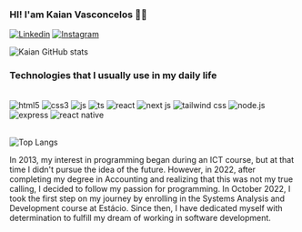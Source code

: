 ### HI! I'am Kaian Vasconcelos 👋😁

[![Linkedin](https://img.shields.io/badge/LinkedIn-0077B5?style=for-the-badge&logo=linkedin&logoColor=white)](https://www.linkedin.com/in/kaian-vasconcelos-45b3a9140/) 
[![Instagram](https://img.shields.io/badge/Instagram-E4405F?style=for-the-badge&logo=instagram&logoColor=white)](https://www.instagram.com/kaian.vc/)

![Kaian GitHub stats](https://github-readme-stats.vercel.app/api?username=kaiandev&show_icons=true&theme=dracula)

### Technologies that I usually use in my daily life
<div style="display:inline_block">
    <br />
    <img src="https://img.shields.io/badge/HTML5-E34F26?style=for-the-badge&logo=html5&logoColor=white" alt="html5" />
    <img src="https://img.shields.io/badge/CSS3-1572B6?style=for-the-badge&logo=css3&logoColor=white" alt="css3" />
    <img src="https://img.shields.io/badge/JavaScript-323330?style=for-the-badge&logo=javascript&logoColor=F7DF1E" alt="js" />
    <img src="https://img.shields.io/badge/TypeScript-007ACC?style=for-the-badge&logo=typescript&logoColor=white" alt="ts" />
    <img src="https://img.shields.io/badge/React-20232A?style=for-the-badge&logo=react&logoColor=61DAFB" alt="react" />
    <img src="https://img.shields.io/badge/Next-black?style=for-the-badge&logo=next.js&logoColor=white" alt="next js" />
    <img src="https://img.shields.io/badge/Tailwind_CSS-38B2AC?style=for-the-badge&logo=tailwind-css&logoColor=white" alt="tailwind css" />
    <img src="https://img.shields.io/badge/Node.js-43853D?style=for-the-badge&logo=node.js&logoColor=white" alt="node.js" />
    <img src="https://img.shields.io/badge/express.js-%23404d59.svg?style=for-the-badge&logo=express&logoColor=%2361DAFB" alt="express" />
    <img src="https://img.shields.io/badge/react_native-%2320232a.svg?style=for-the-badge&logo=react&logoColor=%2361DAFB" alt="react native" />
    
    
<div/><br />

![Top Langs](https://github-readme-stats.vercel.app/api/top-langs/?username=kaiandev&layout=compact)

In 2013, my interest in programming began during an ICT course, but at that time I didn't pursue the idea of ​​the future. However, in 2022, after completing my degree in Accounting and realizing that this was not my true calling, I decided to follow my passion for programming. In October 2022, I took the first step on my journey by enrolling in the Systems Analysis and Development course at Estácio. Since then, I have dedicated myself with determination to fulfill my dream of working in software development.
